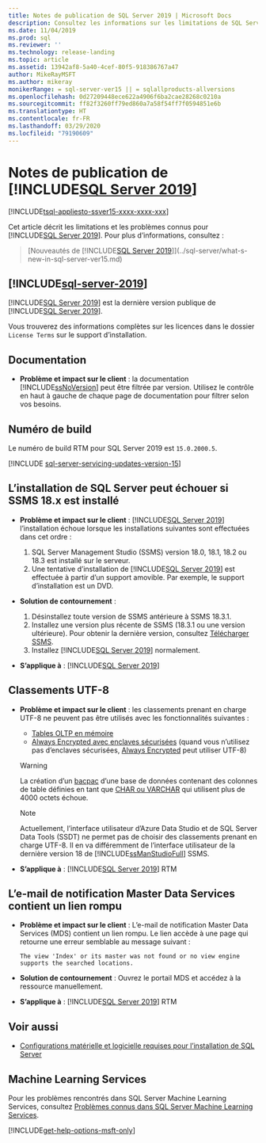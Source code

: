 ```yaml
---
title: Notes de publication de SQL Server 2019 | Microsoft Docs
description: Consultez les informations sur les limitations de SQL Server 2019 (15.x), les problèmes connus, les ressources d’aide et d’autres notes de publication.
ms.date: 11/04/2019
ms.prod: sql
ms.reviewer: ''
ms.technology: release-landing
ms.topic: article
ms.assetid: 13942af8-5a40-4cef-80f5-918386767a47
author: MikeRayMSFT
ms.author: mikeray
monikerRange: = sql-server-ver15 || = sqlallproducts-allversions
ms.openlocfilehash: 0d27209448ece622a4906f6ba2cae28268c0210a
ms.sourcegitcommit: ff82f3260ff79ed860a7a58f54ff7f0594851e6b
ms.translationtype: HT
ms.contentlocale: fr-FR
ms.lasthandoff: 03/29/2020
ms.locfileid: "79190609"
---
```

# <a name="sql-server-2019-release-notes"></a>Notes de publication de [!INCLUDE[SQL Server 2019](../includes/sssqlv15-md.md)]
[!INCLUDE[tsql-appliesto-ssver15-xxxx-xxxx-xxx](../includes/tsql-appliesto-ssver15-xxxx-xxxx-xxx.md)]

Cet article décrit les limitations et les problèmes connus pour [!INCLUDE[SQL Server 2019](../includes/sssqlv15-md.md)]. Pour plus d’informations, consultez :

> [Nouveautés de [!INCLUDE[SQL Server 2019](../includes/sssqlv15-md.md)]](../sql-server/what-s-new-in-sql-server-ver15.md)

## [!INCLUDE[sql-server-2019](../includes/sssqlv15-md.md)]

[!INCLUDE[SQL Server 2019](../includes/sssqlv15-md.md)] est la dernière version publique de [!INCLUDE[SQL Server 2019](../includes/ssnoversion-md.md)].

Vous trouverez des informations complètes sur les licences dans le dossier `License Terms` sur le support d’installation.

## <a name="documentation"></a>Documentation

- **Problème et impact sur le client** : la documentation [!INCLUDE[ssNoVersion](../includes/ssnoversion-md.md)] peut être filtrée par version. Utilisez le contrôle en haut à gauche de chaque page de documentation pour filtrer selon vos besoins.

## <a name="build-number"></a>Numéro de build

Le numéro de build RTM pour SQL Server 2019 est `15.0.2000.5`.

[!INCLUDE [sql-server-servicing-updates-version-15](../includes/sql-server-servicing-updates-version-15.md)]

## <a name="sql-server-installation-may-fail-if-ssms-18x-is-installed"></a>L’installation de SQL Server peut échouer si SSMS 18.x est installé

- **Problème et impact sur le client** : [!INCLUDE[SQL Server 2019](../includes/sssqlv15-md.md)] l’installation échoue lorsque les installations suivantes sont effectuées dans cet ordre :
  1. SQL Server Management Studio (SSMS) version 18.0, 18.1, 18.2 ou 18.3 est installé sur le serveur.
  1. Une tentative d’installation de [!INCLUDE[SQL Server 2019](../includes/sssqlv15-md.md)] est effectuée à partir d’un support amovible. Par exemple, le support d’installation est un DVD.

- **Solution de contournement** :
  1. Désinstallez toute version de SSMS antérieure à SSMS 18.3.1.
  1. Installez une version plus récente de SSMS (18.3.1 ou une version ultérieure). Pour obtenir la dernière version, consultez [Télécharger SSMS](../ssms/download-sql-server-management-studio-ssms.md).
  1. Installez [!INCLUDE[SQL Server 2019](../includes/sssqlv15-md.md)] normalement.

- **S’applique à** : [!INCLUDE[SQL Server 2019](../includes/sssqlv15-md.md)]

## <a name="utf-8-collations"></a>Classements UTF-8

- **Problème et impact sur le client** : les classements prenant en charge UTF-8 ne peuvent pas être utilisés avec les fonctionnalités suivantes :
  - [Tables OLTP en mémoire](../relational-databases/in-memory-oltp/introduction-to-memory-optimized-tables.md)
  - [Always Encrypted avec enclaves sécurisées](../relational-databases/security/encryption/always-encrypted-enclaves.md) (quand vous n’utilisez pas d’enclaves sécurisées, [Always Encrypted](../relational-databases/security/encryption/always-encrypted-database-engine.md) peut utiliser UTF-8)

  > [!WARNING]
  > La création d’un [bacpac](../relational-databases/data-tier-applications/data-tier-applications.md#bacpac) d’une base de données contenant des colonnes de table définies en tant que [CHAR ou VARCHAR](../t-sql/data-types/char-and-varchar-transact-sql.md) qui utilisent plus de 4000 octets échoue.
  
  > [!NOTE]
  > Actuellement, l’interface utilisateur d’Azure Data Studio et de SQL Server Data Tools (SSDT) ne permet pas de choisir des classements prenant en charge UTF-8. Il en va différemment de l’interface utilisateur de la dernière version 18 de [!INCLUDE[ssManStudioFull](../includes/ssmanstudiofull-md.md)] SSMS.

- **S’applique à** : [!INCLUDE[SQL Server 2019](../includes/sssqlv15-md.md)] RTM

## <a name="master-data-service-notification-email-contains-broken-link"></a>L’e-mail de notification Master Data Services contient un lien rompu

- **Problème et impact sur le client** : L’e-mail de notification Master Data Services (MDS) contient un lien rompu. Le lien accède à une page qui retourne une erreur semblable au message suivant :

   `The view 'Index' or its master was not found or no view engine supports the searched locations.`

- **Solution de contournement** : Ouvrez le portail MDS et accédez à la ressource manuellement.

- **S’applique à** : [!INCLUDE[SQL Server 2019](../includes/sssqlv15-md.md)] RTM

## <a name="see-also"></a>Voir aussi

- [Configurations matérielle et logicielle requises pour l’installation de SQL Server](../sql-server/install/hardware-and-software-requirements-for-installing-sql-server-ver15.md)

## <a name="machine-learning-services"></a>Machine Learning Services

Pour les problèmes rencontrés dans SQL Server Machine Learning Services, consultez [Problèmes connus dans SQL Server Machine Learning Services](../advanced-analytics/known-issues-for-sql-server-machine-learning-services.md).

[!INCLUDE[get-help-options-msft-only](../includes/paragraph-content/get-help-options.md)]
